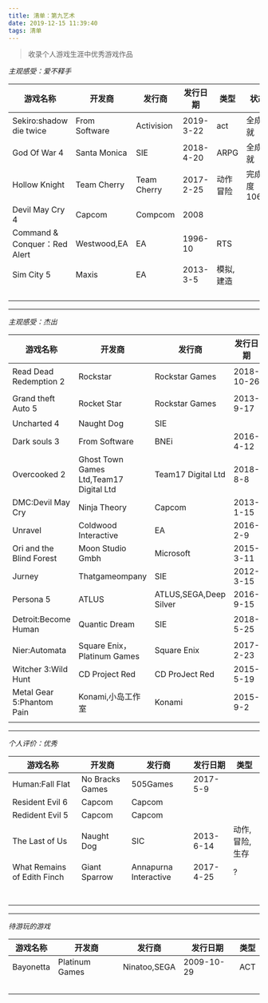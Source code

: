 ```yaml
---
title: 清单：第九艺术
date: 2019-12-15 11:39:40
tags: 清单
---
```

>收录个人游戏生涯中优秀游戏作品

*主观感受：爱不释手*

|游戏名称|开发商|发行商|发行日期|类型|状态|
|---|---|---|---|---|---|
|Sekiro:shadow die twice|From Software|Activision|2019-3-22|act|全成就|
|God Of War 4|Santa Monica|SIE|2018-4-20|ARPG|全成就|
|Hollow Knight|Team Cherry|Team Cherry|2017-2-25|动作冒险|完成度106%|
|Devil May Cry 4|Capcom|Compcom|2008||
|Command & Conquer：Red Alert|Westwood,EA|EA|1996-10|RTS|
|Sim City 5|Maxis|EA|2013-3-5|模拟,建造|
||||||
||||||
||||||
||||||


---

*主观感受：杰出*

|游戏名称|开发商|发行商|发行日期|类型|
|---|---|---|---|---|
|Read Dead Redemption 2|Rockstar|Rockstar Games|2018-10-26|动作冒险|
|Grand theft Auto 5|Rocket Star|Rockstar Games|2013-9-17|动作冒险|
|Uncharted 4|Naught Dog|SIE|||
|Dark souls 3|From Software|BNEi|2016-4-12|ARPG|
|Overcooked 2|Ghost Town Games Ltd,Team17 Digital Ltd|Team17 Digital Ltd|2018-8-8|?|
|DMC:Devil May Cry|Ninja Theory|Capcom|2013-1-15|ACT|
|Unravel|Coldwood Interactive|EA|2016-2-9|ACT|
|Ori and the Blind Forest|Moon Studio Gmbh|Microsoft|2015-3-11|AVG|
|Jurney|Thatgameompany|SIE|2012-3-15|?|
|Persona 5|ATLUS|ATLUS,SEGA,Deep Silver|2016-9-15|JRPG|
|Detroit:Become Human|Quantic Dream|SIE|2018-5-25|互动电影|
|Nier:Automata|Square Enix，Platinum Games|Square Enix|2017-2-23|ARPG|
|Witcher 3:Wild Hunt|CD Project Red|CD ProJect Red|2015-5-19|ARPG|
|Metal Gear 5:Phantom Pain|Konami,小岛工作室|Konami|2015-9-2|潜入|
|||||||
---

*个人评价：优秀*

|游戏名称|开发商|发行商|发行日期|类型|
|---|---|---|---|---|
|Human:Fall Flat|No Bracks Games|505Games|2017-5-9|
|Resident Evil 6|Capcom|Capcom||
|Redident Evil 5|Capcom|Capcom||
|The Last of Us|Naught Dog|SIC|2013-6-14|动作,冒险,生存|
|What Remains of Edith Finch|Giant Sparrow|Annapurna Interactive|2017-4-25|?|
|||||            
|||||            
|||||            
|||||            
|||||            
|||||            
|||||            
---


*待游玩的游戏*

|游戏名称|开发商|发行商|发行日期|类型|    
|---|---|---|---|---|    
|Bayonetta|Platinum Games|Ninatoo,SEGA|2009-10-29|ACT| 
|||||| 
|||||| 
|||||| 
|||||| 
|||||| 